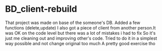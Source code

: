 # BD_client-rebuild

That project was made on base of the someone's DB. Added a few functions (delete,update)
I also got a piece of client from another person.It was OK on the code level but there was a lot of mistakes i had to fix
So it's just me cleaning out and improving other's code. 
Tried to do it in a simplest way possible and not change original too much
A pretty good exercise tho
